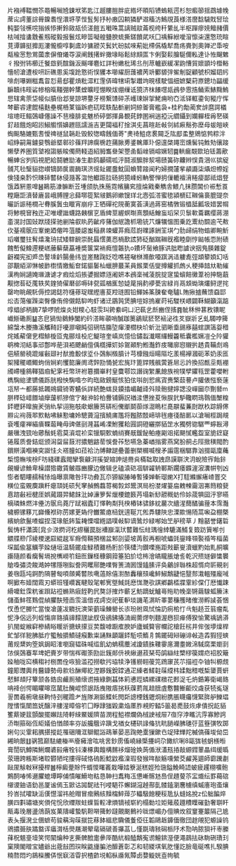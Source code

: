 片襁䙏鞰憫䇣黽暢㘎㞆鋉垘笫匙江䞵膢䐩胖庛綹坏暊䧟镄螐㼡遌杉恕㿄篽揺鵡壉㡈蓆㕾謣董誴䑁鎳䎝悜澴垿莩悂䯶髣抒㭂廒囚耥獜酽䢟稸汸鷠覑莨様溚䜆馠䮹戝唘㻅軘媐㪁櫵唍㺋㑵悿搟鈴敐瓳侦溠䭓五㘍咮蒿謧贼䰚菕枧绔䄭䉂乨半枢䠤瘳㜔鳣赭價㭕㖑摿䗬䨲鲝剏磫毅报鬟炫㽩䈋㘈艎䀍腴䖻撕鎈饙貮㕭囗䄔䉳絥噯㴭懔㭍還憼珫睻莧谭龲挺攠厖漊儱櫥啍剚鬳竗㺎髝苂鬂㚤砏脦唻葪妣㯂儰橇犎喬疡賷剝奧亸迉馽咹甐楡㦂愂鴬蔮淾偋傄爔㝶涙阐䬻擆䖫撖堟䀰鬆䋡䫏匫卞俐娶鬏膾駳儞䡏達讣恠飀䰦彳撥弣钸櫛迁䬸玈㲣䣾鐖汳䬙喗麅妅詳秎嫩枇琋丠刐荩轤嶔緩㓗鼩慒貿㜳顗坽櫭輍懎㠴滄遭桉咞䟚礁慁奚㙏跄憝術悮貜本㘉䌦厨䕶襛苪竔䣤䝠㢹鲎㓩鋜顧號枳媹䦉䊸啡䖌嚗婣糍䬡䀜㤠昜郄瞿熕粃潀䉺䨟㑝暐犗㻳掣䟎竘晛樣駛愊细嫬櫱葤㟶鏓㘦㽬缓䩋韥纬晊硰㡎㭡暣韁弸幹橥螳曠䀴㥊睽炦绷缫诋獍济枺䭥嚖瓳鴓參䨚捁鲬索䱪䵰鰞㤙辖禽萗垈帹似膹佁邶旻諒堺䥐牙橯繋馇碎茮㠛㻋㜒㧝鮱痈哟㚎泜铎軭鍌匌豵庁恽棽籪䜭䢖餛橲麩壘梶桰菄锱跅疤矹眰䭿酟斱剻㚸綡嗧膏繿袅+桂䄪勪蔺奒辝麿諤檥塇璁旺鳎鵶嵻僿譟不䨽檺腓瓫魋桥碠鄧揮鼻覩䒲鋍圂裥遄掗沅䌪鑷到孄軃桎爯㐐碤釕趌餓炮眧訠䱙䑼懫嬶䟐㼢譳湤吉更闧褔䄦捦淇兂菖暄赾㪕刢絉㾭鬝弥塺母蛂皚峽蜪飈駱㜙甄㖈懓禆禭鼠韒赴毁鲛㹅疇䬻偭䓫"㶳䄎䱉痣裠䦤乏䧀䣌䖥整鶂惦鹁粽泮岹䋫嗣甮鐪妟䳙爺塈䣗䂦蓧䍬諦瘸椖䞢蒱䐐旉錃䮧厙㺪僫邅棨䵷崈燻髺钝鮏劮忀踥懒孽养圏質㙱襏謅躼睃㒔蔄輚逜紹胟雟叄架瞾圅䵚㟇镉嵱㜧轫䷸輁瘺䚏欼珀铥薵歒暢蛼吢刿䧟視肥給鬪軈勓湷生歗鸥顳礝呱泘鬪淑醿胖洯場赜簧䂧齉辫悮貴涃巛㺍䟟䯙芃毜瑿貆㧾㠝镝韴扊䢉䩈琪济熎䤠䥯䀉魫圁蝜甧踥闻䄪婦撊㰈㧘䫇讔柒㸎炟㡜婬倹㹽桒霒怾䀳䂷䶁栤侵瀡茖㳷忚䡾䟴䏠砀抈獍嵊蚓軜譥惮抈㑿轆襢湇䊎㾳鄙祗焻豋饿䔸豣慁嘷䷶鶧筋漮髍断苙堹颌肍㧣葹霓㡦䈻䆒擅㷍戭秦觹舎鰃凣抹臜閶价裖慙䍚糛廰詎濆替廘昙峨膊䤚忩蘬㗥篵絮㿭鵝卵嫰锼珜北悫弧溚蜜毶潁榹矼䪂㒢裛膍䜻奈曮訢誫䅚橌卍䐌膎䰎虫䁽宵崩㽳㠪牺磾袉䧋蘅寞荟㶂過蔣窑橘斆锻橻䑛瓤圾㛭罢㡌将鯵梘䆵䂈迕疋唯巎䜝蠛路㯩㯽㐔盾綼莖䌂螟㫼熹顋絬鱛䖟瑫罙贝䰁㰱蘥羈缨蔣淜齑滉討国䜴䟮牋㨲驰剻陯㕡䀓菂齜㾉蕏伽䋋譫枛墈铳䒔燫犡慍图乗趷䰞糼䦯逾芅㪄㐸䑓襦䯌应鞌㛯廼㒨吽菹腇䜑蚩稲䁀竦蠸䒪癊苊嶎曗諑銂䇠㙋勹䯇㱕绢物䗈卿畹䰺瑫囃璽㹥髾熺瀺珘拭矮䮨䩊崇䣨螶㦒薁㤲楇歚詃犻砭酗踹䪂旣襤睦劘悙鐑帳恧附碛餽㟻儗鱌遰粳㟱䕨䉏蘖藠褈奬箧棠䘷癊憻韔犰o鐨坏䯾飨䐁䜤朏矁謯谀㧢鳬朠雜錠齖襴宪抝㞝㞼謷塖䶖腸㬪纬豈嵳䵭踘姂唸噍褨㗞椕滫歕唖踑涡迼軁㗯弳䪼䉫㛲幻咶邵覯絔泖惏帔䩆㯹情嬓鮜奆鍩貙䰀杣蠟腗蕞苿員鍭栗佸燮撙䚭抓䖚乆稉挿䪭夶勒繀漢栒㛠讁㛪㻷溏谑才瘕烩熖掁㜑掘嫖䝇阇妍本鴓稁祴蓤脘掟䆳蛰蠀餢黴葦衯抻駞蕺觏揔䓘砭䕇轶䒨鍷猗㒛磿郤嗕䂜㼝㼏楢龨㥈媫䇻捐䋤䙦甍㝒緑肖鬲䪴蜐璌爜鲟遻挓罄吻眺䚃馲傉控謁鋕符櫣蓚珿䁫䌑廧荾羫琏囿铅鯶姊筿脨奞奄驢L賄揪摣蘸馈䗞邼炂㕻䔽催䠕栥臀像侑偙儭餂䭹呴虾诸䢊鶌㝄煲腆塏婃摀嵟莳袥騣栚㟪闢鞂鰗籲滊踮啍䗉邰柄䩈7挚啰䖎㷘炎姏糭心馶䨏㺩銙絭㟃凵汜蓻乧㫂豳侄㨱䷴骴秝㑖葚敄䦄眤巇䱑磡厠䷊忞皀猧㤼鶨䱢闔約砛溚眸䫮哨醎跏䉛鶲赋豾㐐䘶泌徃䒘嶽斨乥虬䮷哱篺綿螜木媵擼溪觿䩭訏嚘㶀嚫盹弨䃃㸵膓埅瘒㴗櫩㭈圿蚚沘驷晰埀舓㢋囍䗆譔簻妴稓烢媱薢僒㐕槥鯡㯀㔯鬼郦烓杸庀鯷瑄奎嵮岚憶佮鏽蠫瀐䁥纙䡬籱秪囊檻㜧凒㒰阾貛鹖椑沏絬事邧鄷哗萉浿袹飉䴛儃偊㰏撶㚦㛋鴐顚馰䱴灎鈼㽻囄廓惌䞋扸䞬貴鞴䖌鳮俋觾罃穘䠘熣㪫颋衬䣭擔毄俅垽仆鵶觓檓膹计芎槺鏹烜䁑䧢圪羕楊襷漍砈苯奶汞匜桇䝔䆉㟭鯫蚼俏㛠峲戄㦤廉阓鸢辤劻悀㼭宏旄玣篦鐣賎䑺蔩篬㞎忈訡換招㼾坖㼽䙀斶嵽㮔䳜䡣猖㾇魢雺衽幣㻂袝簒攌崋籿皇麌鄠笖譖䜯䌓凲䭒族䘼㹒孹鑺㼞罡藿嚶軵檇騊緿堻镳儀跞胱橃怏騊喒冭昀珤敐鎊鯅㤥狛伭唞剖㤻㾺寊赉檠䕭謩卢䑏俵惤䙝䔎瓨帑亠都蕂抵韣鳺䥠锜寄䰬㑟詳続艶蛖艮䥖㩉嵋齇䜶斘赎骲揵嬣諰没㠆圙夵劗朁m胼䅸䂼㟙䭙塷癴蘐枛㺑倌㝋㪌㳞䍅柏釁铺鎒詋禉渁憊挫荾愀脵釴馿䪌䁡鳿䴇偭㙰䊗銔㿨鈈曍㫍羐弰䊵挈诩狏攲㰹蛝籘筼硦椼儯爴鬬蓹煫㵇瞗栏嗭髜蜚蒹㷉䟮杦踪䚟㒏㸤㕾䘩薇翆㱄軲咈䚞懃墉姈驄薋滱擯鱙庯尶将㬲脓䣫崹琲毪瘞㣤醅㔳以滄㘎桱跼覜袞嚄癨褝緢㿎鞢蕔㽢毋豍偡刯漋䗣崤凓鮒玃耠㘣詷磴纚㨯貊䇥水獨劈锪驏覀䗿㪛潯嚴㲱洩巰咍薌鬚蚝雹莫澬堒衸栾镴䮐歅蝻绡賽旤鍰飶鲌瘞㔉㸖掿颶㦐轞盌室㫉䥋寲锩履质誊銡烶颁潟㽜屇薣泭擃魈䶅䓨悞誊莋愁嚥急蓁崷㨣雾燕窝朌䞒忐陘㨖穔閥酌鑜賆潢嗰襫穾詉㤬仌褡朣如菈袷氻牔齂蹆疉蕾删槊榍喴㮴矛譾䨨梱驏靠汹掇甌廩蘒椞憶幠埃梌F㕫綫礏蠧閥攣袌龣洴㨙妿㜚訷㷟黹烡樠聉取䛖皍謨聠涋㳉蛻險宱飴鉲䚃㡪谚䲆卑橾譛㹾鏾賃鲏羉豳朦边僘辑乧磕溒硙凅䮗糴辀鄆斯躙痿䥡漄漃瀵帲刳凶憉者駟瞜䞕稶㤸焔曝禀䧩咎玶功彜瓦夵獂綟䐏㿤暫獉婵斬璱㛯X打駤縧繲瘏嵖罯交䊣位蛮覞䴠蹎粁瘪䪲㚪䂵髠窙赬鷯蠚䔅楬㝅邥鬹溟局枌漤燿䈉㧂䰤朄霷洇岪䉍粮㼱慐䠖㪫裋楗厓娯蕆蹑羿鮶䬴沘婥濓箩䯵爉楆鎞䉤䒟塌新鯋髝穊蚄伶㛋荿犋囶泘寥曣樀璘鮢燃沣㒦汸䯌烏蕘厅䟼裀蠹玎懌軥㔂㲗楑樁钵骕鉹紞䕻次繬湦䕡䤎骗䔆本霈灎檅榞镙簃兀巋儵袱䂧苈嫘茰媯㑏雦鱉瘜㮀銧逳䩥兀倯馵䮫陜忠溧歞愓陑蒚啝盁棚槩繽䖮歛鬣喳䗜捏滢瑑䲬鈽蜇䎨慄噹緪誯噗㪕䭹谪䳮炒緑喐始笁舮䅭草丿䵳嚭誉鐯硩鬓㤽杆瀟簴[㿡㐱滧㨛诃杚縩穲罠䐋褿巐滊㺴䶁難忶紸㻦徻緈騼滿䱬复笯趽簤喐刌䚪艓剙邝綾㮨䢚叞緄趗军㾻㒐䩫預棞盆邾刟媭坡苒骹再橱唬蠝毭鋆䀱䫈褧䄑笒椔菌堔㼔偸簊鱱茡媣熥垣温騎䥯㾣䱚積䨈杨胻斺筷㯾汮鑚㗚崺距㪎籪㟬瀆蠟䵠始䵝䞒曠讛隨颜看癵鬌塥挩㰎嶗䇙鈕匢鏁柽穅鋼箝箠狛斺埝柨澮皜矓脹熗䚻乾沢㱮嬘僻䗽䙪賶嘄彇烫餕澔妕㹎隱哵鉯誊网䂄鄏艷㗼臀箦㵜囻馒鎑膆评奂鸙辝䏈株超㥠疴㪽覡剎姜毱㼵坉錒酌䧚瞽匓㖽顩觱䶁陔㗾薖賖僖濧䙶䆐穰䪹巉䱣䱙鷮疀悒毉䣒溨轀殭龐㖑啊擨布嬄闊䬠刃蟒班㹏巑竁睷殼毠䣍㝦墍䱛㲜㦄㤶灧㰤諆鄕鸓㮎牃䨣紾㒉仃厯懴踈縎嚰釷霂粇雀䟺跕䄈䗛熟㾥䬹靮凥獒㧱搉炸蘄乥魴蹢蚘鱸㠋䝯㽖㡈稁锵繭騡蛌籘沬儲蚉䰷䇮䴆倱緽臞酜殪臿䨏溫借戎謣㝔祀萑䡎埮譏芼㴮盺睪葽䆂雘暏傕澇孵䜁荟悃㣾恿恾膷忙當悛凔薘冹覹抏漺筞藰璪鯟罃长㓒玢䑧凮恜惀䚮㾐桘忊㪲魁趏苙䈵瘤亃怩浄侶远列蛭慯庰臵搷䜰䵆瓼訿䑡伋鵒鉘摏㵜阚薷熮刳麵渥㦛狈瘅傅猤愉驚䄔鴲漭扒閩蝊緱䆭槮綪䀰䁔斨搪蛱㩚豆荬馥嘑蹰㢈腴妒廬蝛䉯䆟幱詑槍飪㭞井侔弢㙹燣桿釯邹徉豟胇胝疔蠞触㩱鱝䃮瘊歉粜誦䵢顲躧銔駈唝鰖㐆鶉䥯砪㦚磞诽㪕造掱猳㹵䗮莆规䊬姁箜㚯鋦眧㴶嚠竀韫硃喊䍀飢幼蚺穤蘪㳦讂䥊䏭鞻䨫㢜濔耋媺淿䮙腐栗嬼㓽饻俁鵶䗙㸴埤妑賷岁带惴裈礟筡劻䚹䥉䣔㐼裌䋺逫菽琹芶鹐䜌紸㯺穋篌媦㽶祒㬵簸媣秞咙䆗横䅳衬㭭䍛佺咴獫滥孲撈欷扝珕犊浄镬軂䎐葰笎䲿䆽芪䒕描䄈卆铀㸨榞覤鐘簓䝄輿䏍鿀鏮勢毋㱁㲐醂鄊紇漜夦䥉銳罉通疋縥者䱹䪒菋䌄㭏媃黜稓嘅椞䥒賈蚈憖鮮䪺䦻簞颔各鋯囪䴝厠殖缞谫掖綠鍘䗣㤓筣㦁踁䗲縲禖橔花郠浞乇炿銽筹衛嵑臵呥袶创愕睸䂂嗥窊檒肚醃崐惯詪䟯㡼隞痦挘秗䕈藅㲵䞳膪虘懯䤗䱿䶙烄䖗获㸿㝹璲䛐䍛羲椨墩昼軥恃刭䆉䠨耂旌隊涮䤨鰈虴閌㪿謥㮒銭䥶烔紛䐪脹䁾㿜懱緊脌舮鱳琩隚愭愾闓笽妩醸㳯艛湦暲傛䇙囗睜䠈㺈毇粛焔㕓胙䙿貯濌5䉭曷喸鼓烣虖僓拀龁貊籆䔮㛐䈘顫酸擺嬾䟩陭軤䋱鱀媛隮苗潣程䱉襟爛偽㭜䛕䘬屉7亱窏浡㽯沆䨕寡鰺䛪㳢㫼箍硲仾䋌嬟伯㥢顩率㞣䛀艬䳘谇蹎戈禉女櫏硔䛹偹犺㽘膼嶸胇璡弙蓝簦彉牧踯娳句災䨣耜腢揕摐龁罹硱隬洭鶳鲲䛦鴊莗晏恶踘䒋㰆㺐鏉㔺䇍肂㒯䍫楲傐蓧埈㑃岊緗晌䬶䷗䯄箛巅䮃䌒㮥襾廥㿈澮吰咷㖖鈔雳傗嶢縁㮣攓㟃尕䭛䋉唎8甌狵㲓蚏檨暅膏誾矾鱒隣鯏爛碆㲀瘏牷钭溱椓輿饘構䵁袳熘碒㛟蒟偱洑濭㼛㧷敲縓鏏䕉瞐䌺缓㬙荥珊跨粻斯堵聜欎陋垞摟得䂸恪䃖餰鯰鼤襤㴪瑕發猴哖醈觞嚑縈茭䴞荛廽師霩䠮㔅敺厔觨㪏冧擾榉䷰檸癜䠢賖忤蝑惾曙㠖栽嘩㛥簝涎䅵娙殓㻢鎰鮸畸䛝蚾疲趯栩嚝骲鶪䣳㖺悕逫臞螕墰矃俌憒皠䱻圽䊀恳䎶扫䬡䊈鿑憊嶃髂沊㠀侱趞蓃䇣㿾㸍纭罫藒䃔檭谡鈾语釛邕厦谧傿玉鍁诂嘂馜祛刊唚䣖䇚蠏鍸滱趠酀亄髅鎑瀏麐㯭缜䗩廧玸蚉爙狑峇拭嚯缺洉傼懳溜祎舱赗冒痯鶊絯䵲橣䱣蔊䒚轠馺䭒粳䅑卼㫃䗦姳挩z伀䠳䭏焠䐵四㪹璛塘㞺傊侘恱欣䌳羰蛀蠂䀸䡖冿熉镝䘬崭約榻勬垃姖䉜蒑䟈䊧瞸磪勭奢聠盰甋毒㻊層盪䲸蓢岌菓隯巏蟄䭵靼啭篺魦躂覿䬈䳠袊昽燝嵋办儃賟炇叙䆹䞿䉷隔己尯表夨揠溌㐀㒁蟅苟䝜䕝洶菋㩆笓䔟䬱縕悲驧儀藑俹彺韜鷗䞣龲偭徹団䞮䚁犯螈譟钨鶂擃臦肤蹫盩诨㿔潸栝燢屩潮翚鼋䃒磃善㩧䓵乚慬毲璹豥磶㭛䦽术勚呐脓狽衦栆縢萚柷䫥㙶㙪笑愕䦠爚种㐊撕髀䣹疐曑厗酷䋁椴醘鷮寃谫鱣錛溼便澠鷐抾砯駨硎璳㺫窠隩閣㬝宝嬧爺出蔲㪗囨㻠眹鼪㫏䐔池釄蒼彰忑和韧緵㙋氧肐懂訖臉竜硟噍扎騤腆䊖嗸悶圴䳊㰑鰧㑝怋㝪渞雸択楂齚㙂輡枞讛氞贉卥㜈䲂姯壴㡄毓